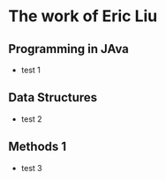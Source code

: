 # The work of Eric Liu

## Programming in JAva
* test 1



## Data Structures
* test 2

## Methods 1
* test 3
